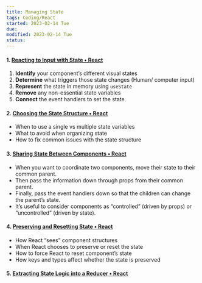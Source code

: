 ```yaml
---
title: Managing State
tags: Coding/React   
started: 2023-02-14 Tue
due: 
modified: 2023-02-14 Tue
status: 
---
```

#### 1. [Reacting to Input with State • React](https://beta.reactjs.org/learn/reacting-to-input-with-state)
1.  **Identify** your component’s different visual states
2.  **Determine** what triggers those state changes (Human/ computer input)
3.  **Represent** the state in memory using `useState`
4.  **Remove** any non-essential state variables
5.  **Connect** the event handlers to set the state
#### 2. [Choosing the State Structure • React](https://beta.reactjs.org/learn/choosing-the-state-structure)
-   When to use a single vs multiple state variables
-   What to avoid when organizing state
-   How to fix common issues with the state structure
#### 3. [Sharing State Between Components • React](https://beta.reactjs.org/learn/sharing-state-between-components#recap)
-   When you want to coordinate two components, move their state to their common parent.
-   Then pass the information down through props from their common parent.
-   Finally, pass the event handlers down so that the children can change the parent’s state.
-   It’s useful to consider components as “controlled” (driven by props) or “uncontrolled” (driven by state).
#### 4. [Preserving and Resetting State • React](https://beta.reactjs.org/learn/preserving-and-resetting-state)
-   How React “sees” component structures
-   When React chooses to preserve or reset the state
-   How to force React to reset component’s state
-   How keys and types affect whether the state is preserved
#### 5. [Extracting State Logic into a Reducer • React](https://beta.reactjs.org/learn/extracting-state-logic-into-a-reducer)
